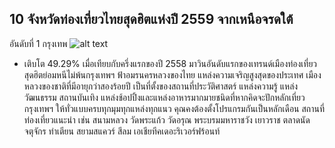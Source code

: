 ## 10 จังหวัดท่องเที่ยวไทยสุดฮิตแห่งปี 2559 จากเหนือจรดใต้
อันดับที่ 1 กรุงเทพ
![alt text](https://content.skyscnr.com/11f7d45143d8986bdc656a94a73e6939/thailand-bangkok-grand-palace-gettyimages-498409754-news.jpg?resize=800px:99999px&quality=75)

* เติบโต 49.29% เมื่อเทียบกับครึ่งแรกของปี 2558 มาวินอันดับแรกของเทรนด์เมืองท่องเที่ยวสุดฮิตย่อมหนีไม่พ้นกรุงเทพฯ ฟ้าอมรนครหลวงของไทย แหล่งความเจริญสูงสุดของประเทศ เมืองหลวงของชาติที่มีอายุกว่าสองร้อยปี เป็นที่ตั้งของสถานที่ประวัติศาสตร์ แหล่งความรู้ แหล่งวัฒนธรรม สถานบันเทิง แหล่งช้อปปิ้งและแหล่งอาหารมากมายชนิดที่หากคิดจะปักหลักเที่ยวกรุงเทพฯ ให้ทั่วแบบครบทุกมุมทุกแหล่งทุกแนว คุณคงต้องตั้งโปรแกรมกันเป็นหลักเดือน สถานที่ท่องเที่ยวแนะนำ เช่น สนามหลวง วัดพระแก้ว วัดอรุณ พระบรมมหาราชวัง เยาวราช ตลาดนัดจตุจักร ท่าเตียน สยามสแควร์ สีลม เอเชียทีคเดอะริเวอร์ฟร้อนท์


